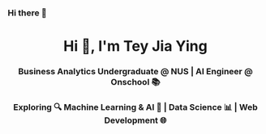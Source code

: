 ### Hi there 👋
<h1 align="center">Hi 👋, I'm Tey Jia Ying</h1>
<h3 align="center">Business Analytics Undergraduate @ NUS | AI Engineer @ Onschool 📚</h3>
<h3 align="center">Exploring 🔍 Machine Learning & AI 🤖 | Data Science 📊 | Web Development 🌐</h3>

<!--
**jiayingtjy/jiayingtjy** is a ✨ _special_ ✨ repository because its `README.md` (this file) appears on your GitHub profile.

Here are some ideas to get you started:

- 🔭 I’m currently working on ...
- 🌱 I’m currently learning ...
- 👯 I’m looking to collaborate on ...
- 🤔 I’m looking for help with ...
- 💬 Ask me about ...
- 📫 How to reach me: ...
- 😄 Pronouns: ...
- ⚡ Fun fact: ...
-->
